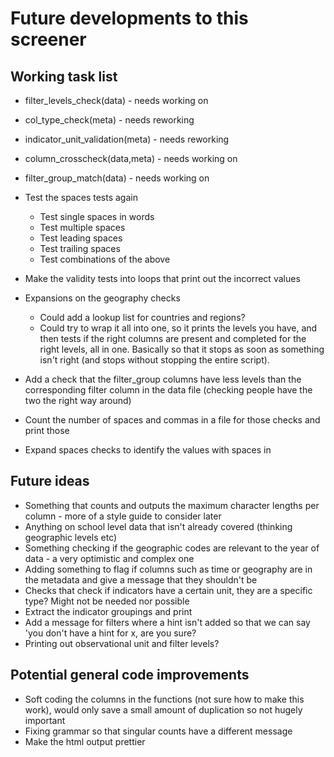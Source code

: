 # Future developments to this screener

## Working task list
+ filter_levels_check(data) - needs working on
+ col_type_check(meta) - needs reworking
+ indicator_unit_validation(meta) - needs reworking
+ column_crosscheck(data,meta) - needs working on
+ filter_group_match(data) - needs working on

+ Test the spaces tests again
  + Test single spaces in words
  + Test multiple spaces
  + Test leading spaces
  + Test trailing spaces
  + Test combinations of the above
+ Make the validity tests into loops that print out the incorrect values
+ Expansions on the geography checks 
  + Could add a lookup list for countries and regions?
  + Could try to wrap it all into one, so it prints the levels you have, and then tests if the right columns are present and completed for the right levels, all in one. Basically so that it stops as soon as something isn't right (and stops without stopping the entire script).
+ Add a check that the filter_group columns have less levels than the corresponding filter column in the data file (checking people have the two the right way around)
+ Count the number of spaces and commas in a file for those checks and print those
+ Expand spaces checks to identify the values with spaces in

## Future ideas
+ Something that counts and outputs the maximum character lengths per column - more of a style guide to consider later
+ Anything on school level data that isn't already covered (thinking geographic levels etc)
+ Something checking if the geographic codes are relevant to the year of data - a very optimistic and complex one
+ Adding something to flag if columns such as time or geography are in the metadata and give a message that they shouldn't be
+ Checks that check if indicators have a certain unit, they are a specific type? Might not be needed nor possible
+ Extract the indicator groupings and print
+ Add a message for filters where a hint isn't added so that we can say 'you don't have a hint for x, are you sure?
+ Printing out observational unit and filter levels?

## Potential general code improvements
+ Soft coding the columns in the functions (not sure how to make this work), would only save a small amount of duplication so not hugely important
+ Fixing grammar so that singular counts have a different message
+ Make the html output prettier